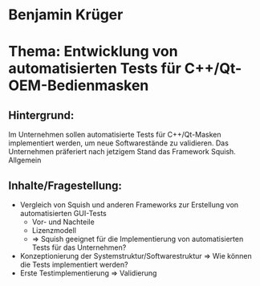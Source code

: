 # Benjamin Krüger

# Thema: Entwicklung von automatisierten Tests für C++/Qt-OEM-Bedienmasken


## Hintergrund:
Im Unternehmen sollen automatisierte Tests für C++/Qt-Masken implementiert werden, um neue Softwarestände zu validieren. Das Unternehmen präferiert nach jetzigem Stand das Framework Squish. Allgemein 

## Inhalte/Fragestellung:
- Vergleich von Squish und anderen Frameworks zur Erstellung von automatisierten GUI-Tests
    - Vor- und Nachteile
    - Lizenzmodell
    - => Squish geeignet für die Implementierung von automatisierten Tests für das Unternehmen?
- Konzeptionierung der Systemstruktur/Softwarestruktur => Wie können die Tests implementiert werden?
- Erste Testimplementierung => Validierung

